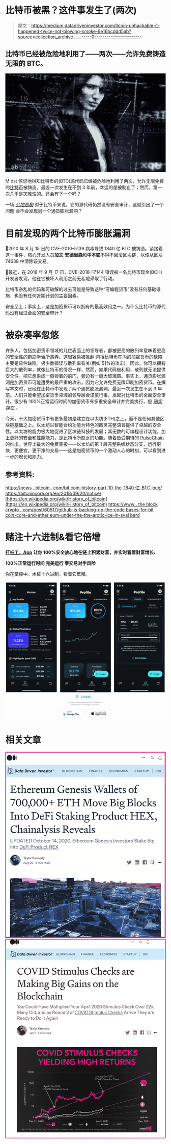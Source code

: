 # 比特币被黑？这件事发生了(两次)

> 原文：<https://medium.datadriveninvestor.com/itcoin-unhackable-it-happened-twice-not-blowing-smoke-9e16bcddd5ab?source=collection_archive---------0----------------------->

## 比特币已经被危险地利用了——两次——允许免费铸造无限的 BTC。

![](img/37d4c444dfb2ec7fd3c23055a9e0109f.png)

M ost 惊讶地得知比特币的(BTC)源代码已经被危险地利用了两次，允许无限免费的[比特币](https://www.google.com/finance/quote/BTC-USD)被铸造。最近一次发生在不到 3 年前，幸运的是被制止了；然而，第一次几乎是灾难性的。还会有下一个吗？

一场 [*公地悲剧*](https://www.investopedia.com/terms/t/tragedy-of-the-commons.asp) 对于比特币来说，它的源代码仍然没有安全审计，这就引出了一个问题:会不会发现另一个通货膨胀漏洞？

# 目前发现的两个比特币膨胀漏洞

🔴2010 年 8 月 15 日的 CVE-2010–5139 病毒导致 1840 亿 BTC 被铸造。紧接着这一事件，核心开发人员**加文·安德里森**和**中本聪**不得不回滚区块链，以便从区块 74638 中清除该交易。

🔴最近，在 2018 年 9 月 17 日，CVE-2018–17144 错误被一名比特币现金(BCH)开发者发现，他在它被坏人利用之前无私地采取了行动。

比特币杂乱的代码和可破解的过去可能是导致这种“可编程货币”没有任何基础设施，也没有任何近期计划的主要因素。

安全至上；事实上，这是加密货币可以拥有的最高效用之一。为什么比特币的源代码没有经过全面的安全审计？

# 被杂凑率忽悠

许多人，包括加密货币领域的几位表面上的领导者，都被更高的散列率意味着更高的安全性的鹦鹉学舌所愚弄。这很容易被推翻:包括比特币在内的加密货币的缺陷主要是软件缺陷。极少数错误与散列率有关(例如 51%的攻击)。因此，你可以拥有巨大的散列率，就像比特币的情况一样，然而，如果代码被利用，散列就无法提供安全性。把它想象成一扇锁着的前门，旁边有一扇大玻璃窗。事实上，通货膨胀漏洞是加密货币可能遭受的最严重的攻击，因为它允许免费无限印刷加密货币。在撰写本文时，已经在比特币中发现了两个通货膨胀漏洞，最近一次发生在不到 3 年前。人们只能希望加密货币领域的领导层会谨慎行事，发起对比特币的全面安全审计。很少有 100%正常运行时间的加密货币有多重安全审计并完美执行，但 [*确实存在*](https://hex.com/) 。

今天，十大加密货币中有更多最初是建立在以太坊(ETH)之上，而不是任何其他区块链基础之上。以太坊以智能合约功能为特色的图灵完整语言提供了卓越的安全性。以太坊的能力极大地促进了区块链科技的发展；其无数的可编程设计功能，加上更好的安全和性能能力，是比特币所缺乏的功能。随着备受期待的 [PulseChain](https://pulsechain.com/) 的推出，世界上最大的免费空投——以太坊的第 1 层完整系统状态分支，运行更快，更便宜，更干净的交易——这是加密货币的一个激动人心的时刻，可以看到进一步的增长和能力。

## 参考资料:

[https://news . bitcoin . com/bit coin-history-part-10-the-1840 亿-BTC-bug/](https://news.bitcoin.com/bitcoin-history-part-10-the-184-billion-btc-bug/)
https://bitcoincore.org/en/2018/09/20/notice/
[https://en.wikipedia.org/wiki/History_of_bitcoin](https://en.wikipedia.org/wiki/History_of_bitcoin)
[https://www . the block crypto . com/post/60517/github-is-backing-up-the-code bases-for-bit coin-core-and-ether eum-under-the-the-arctic-ice-in-sval bard](https://www.theblockcrypto.com/post/60517/github-is-backing-up-the-codebases-for-bitcoin-core-and-ethereum-under-the-arctic-ice-in-svalbard)

# 赌注十六进制&看它倍增

[**打桩工。App**](https://staker.app/invite/PQn8) **让你 100%安全放心地在链上积累财富，并实时看着财富增长:**

**100%正常运行时间
完美运行
零交易对手风险**

你在掌控中。木桩十六进制，看着它繁殖。

[![](img/9efe110fa899fa7ed6b1d4f5adeb64ce.png)](https://staker.app/invite/PQn8)

# 相关文章

[![](img/26ef57c8c77b78d757144403e60555e4.png)](https://medium.com/datadriveninvestor/ethereum-genesis-wallets-of-700-000-eth-move-big-blocks-into-defi-staking-product-hex-39107d2c9cc0)[![](img/0b680b367820f7e0f52d822521356704.png)](https://medium.com/datadriveninvestor/covid-stimulus-checks-are-making-big-gains-on-the-blockchain-de490bc99d73)